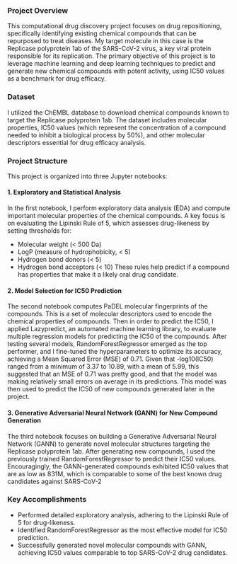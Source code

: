 ### Project Overview
This computational drug discovery project focuses on drug repositioning, specifically identifying existing chemical compounds that can be repurposed to treat diseases. My target molecule in this case is the Replicase polyprotein 1ab of the SARS-CoV-2 virus, a key viral protein responsible for its replication. The primary objective of this project is to leverage machine learning and deep learning techniques to predict and generate new chemical compounds with potent activity, using IC50 values as a benchmark for drug efficacy.
### Dataset
I utilized the ChEMBL database to download chemical compounds known to target the Replicase polyprotein 1ab. The dataset includes molecular properties, IC50 values (which represent the concentration of a compound needed to inhibit a biological process by 50%), and other molecular descriptors essential for drug efficacy analysis.
### Project Structure
This project is organized into three Jupyter notebooks:
#### 1. Exploratory and Statistical Analysis
In the first notebook, I perform exploratory data analysis (EDA) and compute important molecular properties of the chemical compounds. A key focus is on evaluating the Lipinski Rule of 5, which assesses drug-likeness by setting thresholds for:
* Molecular weight (< 500 Da)
* LogP (measure of hydrophobicity, < 5)
* Hydrogen bond donors (< 5)
* Hydrogen bond acceptors (< 10)
These rules help predict if a compound has properties that make it a likely oral drug candidate.
#### 2. Model Selection for IC50 Prediction
The second notebook computes PaDEL molecular fingerprints of the compounds. This is a set of molecular descriptors used to encode the chemical properties of compounds. Then in order to predict the IC50, I applied Lazypredict, an automated machine learning library, to evaluate multiple regression models for predicting the IC50 of the compounds. After testing several models, RandomForestRegressor emerged as the top performer, and I fine-tuned the hyperparameters to optimize its accuracy, achieving a Mean Squared Error (MSE) of 0.71.  Given that -log10(IC50) ranged from a minimum of 3.37 to 10.89, with a mean of 5.99, this suggested that an MSE of 0.71 was pretty good, and that the model was making relatively small errors on average in its predictions. This model was then used to predict the IC50 of new compounds generated later in the project.
#### 3. Generative Adversarial Neural Network (GANN) for New Compound Generation
The third notebook focuses on building a Generative Adversarial Neural Network (GANN) to generate novel molecular structures targeting the Replicase polyprotein 1ab. After generating new compounds, I used the previously trained RandomForestRegressor to predict their IC50 values. Encouragingly, the GANN-generated compounds exhibited IC50 values that are as low as 831M, which is comparable to some of the best known drug candidates against SARS-CoV-2
### Key Accomplishments
* Performed detailed exploratory analysis, adhering to the Lipinski Rule of 5 for drug-likeness.
* Identified RandomForestRegressor as the most effective model for IC50 prediction.
* Successfully generated novel molecular compounds with GANN, achieving IC50 values comparable to top SARS-CoV-2 drug candidates.

